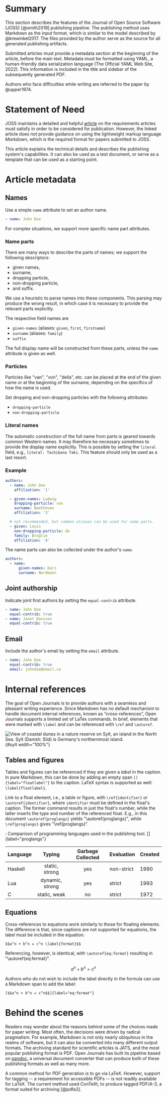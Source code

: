 # Summary

This section describes the features of the Journal of Open Source Software
(JOSS) [@smith2018] publishing pipeline. The publishing method uses Markdown as
the input format, which is similar to the model described by @krewinkel2017. The
files provided by the author serve as the source for all generated publishing
artifacts.

Submitted articles must provide a metadata section at the beginning of the
article, before the main text. Metadata must be formatted using YAML, a
human-friendly data serialization language (The Official YAML Web Site, 2022).
This information is included in the title and sidebar of the subsequently
generated PDF.

Authors who face difficulties while writing are referred to the paper by
@upper1974.

[YAML]: https://yaml.org


# Statement of Need

JOSS maintains a detailed and helpful
[article](https://joss.readthedocs.io/en/latest/submitting.html) on the
requirements articles must satisfy in order to be considered for publication.
However, the linked article does not provide guidance on using the lightweight
markup language *Markdown*, which is the required format for papers submitted to
JOSS.

This article explains the technical details and describes the publishing
system's capabilities. It can also be used as a test document, or serve as a
template that can be used as a starting point.

# Article metadata

## Names

Use a simple `name` attribute to set an author name. 

``` yaml
- name: John Doe
```
For complex situations, we support more specific name part attributes.

### Name parts

There are many ways to describe the parts of names; we support the following
descriptors:

- given names,
- surname,
- dropping particle,
- non-dropping particle,
- and suffix.

We use a heuristic to parse names into these components. This parsing may
produce the wrong result, in which case it is necessary to provide the relevant
parts explicitly.

The respective field names are

- `given-names` (aliases: `given`, `first`, `firstname`)
- `surname` (aliases: `family`)
- `suffix`

The full display name will be constructed from these parts, unless the `name`
attribute is given as well.

### Particles

Particles like "van", "von", "della", etc. can be placed at the end of the given
name or at the beginning of the surname, depending on the specifics of how the
name is used.

Set dropping and non-dropping particles with the following attributes:

- `dropping-particle`
- `non-dropping-particle`

### Literal names

The automatic construction of the full name from parts is geared towards common
Western names. It may therefore be necessary sometimes to provide the display
name explicitly. This is possible by setting the `literal` field, e.g.,
`literal: Tachibana Taki`. This feature should only be used as a last resort.
<!-- e.g., `literal: 宮水 三葉`. -->

### Example

``` yaml
authors:
  - name: John Doe
    affiliation: '1'

  - given-names: Ludwig
    dropping-particle: van
    surname: Beethoven
    affiliation: '3'

  # not recommended, but common aliases can be used for name parts.
  - given: Louis
    non-dropping-particle: de
    family: Broglie
    affiliation: '4'
```

The name parts can also be collected under the author's `name`:

``` yaml
authors:
  - name:
      given-names: Kari
      surname: Nordmann
```

  <!-- - name: -->
  <!--     literal: 立花 瀧 -->
  <!--     given-names: 瀧 -->
  <!--     surname: 立花 -->
  
## Joint authorship

Indicate joint first authors by setting the `equal-contrib` attribute.

``` yaml
- name: John Doe
  equal-contrib: true
- name: Janet Davison
  equal-contrib: true
```
  
## Email

Include the author's email by setting the `email` attribute. 

``` yaml
- name: John Doe
  equal-contrib: true
  email: johndoe@email.ca
  ```


# Internal references

The goal of Open Journals is to provide authors with a seamless and pleasant
writing experience. Since Markdown has no default mechanism to handle document
internal references, known as “cross-references”, Open Journals supports a
limited set of LaTex commands. In brief, elements that were marked with `\label`
and can be referenced with `\ref` and `\autoref`.

[Open Journals]: https://theoj.org

![View of coastal dunes in a nature reserve on Sylt, an island in the North Sea.
Sylt (Danish: *Slid*) is Germany's northernmost island.](sylt.jpg){#sylt
width="100%"}

## Tables and figures

Tables and figures can be referenced if they are given a *label* in the caption.
In pure Markdown, this can be done by adding an empty span
`[]{label="floatlabel"}` to the caption. LaTeX syntax is supported as well:
`\label{floatlabel}`.

Link to a float element, i.e., a table or figure, with `\ref{identifier}` or
`\autoref{identifier}`, where `identifier` must be defined in the float's
caption. The former command results in just the float's number, while the latter
inserts the type and number of the referenced float. E.g., in this document
`\autoref{proglangs}` yields "\autoref{proglangs}", while `\ref{proglangs}`
gives "\ref{proglangs}".

: Comparison of programming languages used in the publishing tool.
  []{label="proglangs"}

| Language | Typing          | Garbage Collected | Evaluation | Created |
|----------|:---------------:|:-----------------:|------------|---------|
| Haskell  | static, strong  | yes               | non-strict | 1990    |
| Lua      | dynamic, strong | yes               | strict     | 1993    |
| C        | static, weak    | no                | strict     | 1972    |

## Equations

Cross-references to equations work similarly to those for floating elements. The
difference is that, since captions are not supported for equations, the label
must be included in the equation:

    $$a^n + b^n = c^n \label{fermat}$$

Referencing, however, is identical, with `\autoref{eq:fermat}` resulting in
"\autoref{eq:fermat}".

$$a^n + b^n = c^n \label{eq:fermat}$$

Authors who do not wish to include the label directly in the formula can use a
Markdown span to add the label:

    [$$a^n + b^n = c^n$$]{label="eq:fermat"}

# Behind the scenes

Readers may wonder about the reasons behind some of the choices made for paper
writing. Most often, the decisions were driven by radical pragmatism. For
example, Markdown is not only nearly ubiquitous in the realms of software, but
it can also be converted into many different output formats. The archiving
standard for scientific articles is JATS, and the most popular publishing format
is PDF. Open Journals has built its pipeline based on
[pandoc](https://pandoc.org), a universal document converter that can produce
both of these publishing formats as well as many more.

A common method for PDF generation is to go via LaTeX. However, support for
tagging -- a requirement for accessible PDFs -- is not readily available for
LaTeX. The current method used ConTeXt, to produce tagged PDF/A-3, a format
suited for archiving [@pdfa3].

